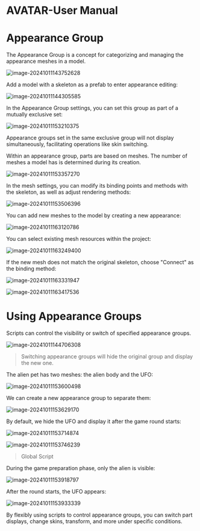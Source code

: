 # AVATAR-User Manual

# Appearance Group

The Appearance Group is a concept for categorizing and managing the appearance meshes in a model.

![image-20241011143752628](./img/image-20241011143752628.png)

Add a model with a skeleton as a prefab to enter appearance editing:

![image-20241011144305585](./img/image-20241011144305585.png)

In the Appearance Group settings, you can set this group as part of a mutually exclusive set:

![image-20241011153210375](./img/image-20241011153210375.png)

Appearance groups set in the same exclusive group will not display simultaneously, facilitating operations like skin switching.

Within an appearance group, parts are based on meshes. The number of meshes a model has is determined during its creation.

![image-20241011153357270](./img/image-20241011153357270.png)

In the mesh settings, you can modify its binding points and methods with the skeleton, as well as adjust rendering methods:

![image-20241011153506396](./img/image-20241011153506396.png)

You can add new meshes to the model by creating a new appearance:

![image-20241011163120786](./img/image-20241011163120786.png)

You can select existing mesh resources within the project:

![image-20241011163249400](./img/image-20241011163249400.png)

If the new mesh does not match the original skeleton, choose "Connect" as the binding method:

![image-20241011163331947](./img/image-20241011163331947.png)

![image-20241011163417536](./img/image-20241011163417536.png)

# Using Appearance Groups

Scripts can control the visibility or switch of specified appearance groups.

![image-20241011144706308](./img/image-20241011144706308.png)

> Switching appearance groups will hide the original group and display the new one.

The alien pet has two meshes: the alien body and the UFO:

![image-20241011153600498](./img/image-20241011153600498.png)

We can create a new appearance group to separate them:

![image-20241011153629170](./img/image-20241011153629170.png)

By default, we hide the UFO and display it after the game round starts:

![image-20241011153714874](./img/image-20241011153714874.png)

![image-20241011153746239](./img/image-20241011153746239.png)

> Global Script

During the game preparation phase, only the alien is visible:

![image-20241011153918797](./img/image-20241011153918797.png)

After the round starts, the UFO appears:

![image-20241011153933339](./img/image-20241011153933339.png)

By flexibly using scripts to control appearance groups, you can switch part displays, change skins, transform, and more under specific conditions.
